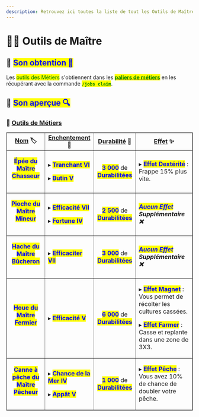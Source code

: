 ```yaml
---
description: Retrouvez ici toutes la liste de tout les Outils de Maître présents sur le serveur.
---
```


# 👨‍🎓 Outils de Maître
## 🔷 <mark style="color:blue;">Son obtention 🤔</mark>

Les <mark style="color:green;">outils des Métiers</mark> s'obtiennent dans les [<mark style="color:green;">**paliers de métiers**</mark>](https://wiki.evolucraft.fr/le-gameplay/les-metiers#progression) en les récupérant avec la commande <mark style="color:green;">**`/jobs claim`**</mark>.

## 🔷 <mark style="color:blue;">Son aperçue 🔍</mark>

### 🔹 <ins>Outils de Métiers</ins>

<table border="1" cellspacing="0" cellpadding="6">
  <tr>
    <td align="center"><strong><ins>Nom</ins> 🏷️</strong></td>
    <td align="center"><strong><ins>Enchentement</ins> 📖</strong></td>
    <td align="center"><strong><ins>Durabilité</ins> 📏</strong></td>
    <td align="center"><strong><ins>Effet</ins> ✨</strong></td>    
  </tr>
  <tr>
   <td align="center">
     <p><mark style="color:blue;"><strong>Épée du Maître Chasseur</strong></mark></p>
     <p><figure><img src="../.gitbook/assets/Codex/Outils/Maitre/Epee.png" alt=""></figure></p>
   </td>
   <td>
     <p>▸ <mark style="color:blue;"><strong>Tranchant VI</strong></mark></p>
     <p>▸ <mark style="color:blue;"><strong>Butin V</strong></mark></p>
   </td>
   <td align="center">
     <p><mark style="color:blue;"><strong>3 000</strong></mark> de <mark style="color:blue;"><strong>Durabilitées</strong></mark></p>
   </td>
   <td>  
     <p>▸ <mark style="color:blue;"><strong>Effet Dextérité</strong></mark> : Frappe 15% plus vite.</p>
   </td>
  </tr>
  <tr>
   <td align="center">
     <p><mark style="color:blue;"><strong>Pioche du Maître Mineur</strong></mark></p>
     <p><figure><img src="../.gitbook/assets/Codex/Outils/Maitre/Pioche.png" alt=""></figure></p>
   </td>
   <td>
     <p>▸ <mark style="color:blue;"><strong>Efficacité VII</strong></mark></p>
     <p>▸ <mark style="color:blue;"><strong>Fortune IV</strong></mark></p>
   </td>
   <td align="center">
     <p><mark style="color:blue;"><strong>2 500</strong></mark> de <mark style="color:blue;"><strong>Durabilitées</strong></mark></p>
   </td>
   <td><strong><em><mark style="color:blue;">Aucun Effet</mark> Supplémentaire ❌</em></strong></td>
  </tr>  
  <tr>
   <td align="center">
     <p><mark style="color:blue;"><strong>Hache du Maître Bûcheron</strong></mark></p>
     <p><figure><img src="../.gitbook/assets/Codex/Outils/Maitre/Hache.png" alt=""></figure></p>
   </td>
   <td>
     <p>▸ <mark style="color:blue;"><strong>Efficaciter VII</strong></mark></p>
   </td>
   <td align="center">
     <p><mark style="color:blue;"><strong>3 000</strong></mark> de <mark style="color:blue;"><strong>Durabilitées</strong></mark></p>
   </td>
   <td><strong><em><mark style="color:blue;">Aucun Effet</mark> Supplémentaire ❌</em></strong></td>
  </tr>
  <tr>
   <td align="center">
     <p><mark style="color:blue;"><strong>Houe du Maître Fermier</strong></mark></p>
     <p><figure><img src="../.gitbook/assets/Codex/Outils/Maitre/Houe.png" alt=""></figure></p>
   </td>
   <td>
     <p>▸ <mark style="color:blue;"><strong>Efficacité V</strong></mark></p>
   </td>
   <td align="center">
     <p><mark style="color:blue;"><strong>6 000</strong></mark> de <mark style="color:blue;"><strong>Durabilitées</strong></mark></p>
   </td>
   <td>  
     <p>▸ <mark style="color:blue;"><strong>Effet Magnet</strong></mark> : Vous permet de récolter les cultures cassées.</p>
     <p>▸ <mark style="color:blue;"><strong>Effet Farmer</strong></mark> : Casse et replante dans une zone de 3X3.</p>
   </td>
  </tr>
  <tr>
   <td align="center">
     <p><mark style="color:blue;"><strong>Canne à pêche du Maître Pêcheur</strong></mark></p>
     <p><figure><img src="../.gitbook/assets/Codex/Outils/Maitre/CanneAPeche.png" alt=""></figure></p>
   </td>
   <td>
     <p>▸ <mark style="color:blue;"><strong>Chance de la Mer IV</strong></mark></p>
     <p>▸ <mark style="color:blue;"><strong>Appât V</strong></mark></p>
   </td>
   <td align="center">
     <p><mark style="color:blue;"><strong>1 000</strong></mark> de <mark style="color:blue;"><strong>Durabilitées</strong></mark></p>
   </td>
   <td>  
     <p>▸ <mark style="color:blue;"><strong>Effet Pêche</strong></mark> : Vous avez 10% de chance de doubler votre pêche.</p>
   </td>
  </tr>
</table>
